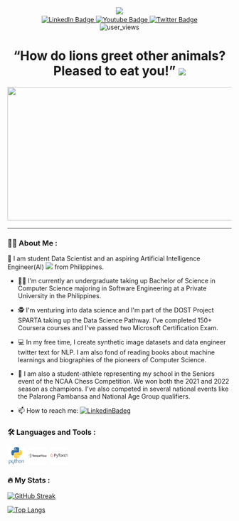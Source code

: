 <div id="header" align="center">
  <img src="http://24.media.tumblr.com/b9a552bef486726fb1206750e50c643e/tumblr_mq4c74lZ6S1rwai13o1_500.gif" width="100"/>
</div>

<div id="badges" align="center">
  <a href="https://www.linkedin.com/in/lanz-vincent-ds/">
    <img src="https://img.shields.io/badge/LinkedIn-blue?style=for-the-badge&logo=linkedin&logoColor=white" alt="LinkedIn Badge"/>
  </a>
  <a href="https://www.kaggle.com/vencerlanz09">
    <img src="https://img.shields.io/badge/Kaggle-blue?logo=kaggle&logoColor=white&style=for-the-badge" alt="Youtube Badge"/>
  </a>
  <a href="your-twitter-URL">
    <img src="https://img.shields.io/badge/Twitter-blue?style=for-the-badge&logo=twitter&logoColor=white" alt="Twitter Badge"/>
  </a>
</div>

<div id="user_count" align="center">
  <img src="https://komarev.com/ghpvc/?username=VinceVence&style=flat-square&color=blue" alt="user_views"/>
</div>

<h1 align="center">
  “How do lions greet other animals? Pleased to eat you!”
  <img src="https://media.giphy.com/media/hvRJCLFzcasrR4ia7z/giphy.gif" width="30px"/>
</h1>

<div align="center">
  <img src="https://i.pinimg.com/originals/15/e7/e3/15e7e300166c962d3b8a22f60b5cac9e.gif" width="600" height="300"/>
</div>

---

### :man_technologist: About Me :
:wave: I am student Data Scientist and an aspiring Artificial Intelligence Engineer(AI) <img src="https://media.giphy.com/media/WUlplcMpOCEmTGBtBW/giphy.gif" width="30"> from Philippines.

- :man_student: I’m currently an undergraduate taking up Bachelor of Science in Computer Science majoring in Software Engineering at a Private University in the Philippines.

- :detective: I'm venturing into data science and I'm part of the DOST Project SPARTA taking up the Data Science Pathway. I've completed 150+ Coursera courses and I've passed two Microsoft Certification Exam.

- :computer: In my free time, I create synthetic image datasets and data engineer twitter text for NLP. I am also fond of reading books about machine learnings and biographies of the pioneers of Computer Science.
- :medal_sports: I am also a student-athlete representing my school in the Seniors event of the NCAA Chess Competition. We won both the 2021 and 2022 season as champions. I've also competed in several national events like the Palarong Pambansa and National Age Group qualifiers.

- :mailbox: How to reach me: [![LinkedinBadeg](https://img.shields.io/badge/LinkedIn-blue?style=for-the-badge&logo=linkedin&logoColor=white)](https://www.linkedin.com/in/lanz-vincent-ds/)

### :hammer_and_wrench: Languages and Tools :


<div>
  <img src="https://github.com/devicons/devicon/blob/master/icons/python/python-original-wordmark.svg" title="Python" alt="Python" width="40" height="40"/>&nbsp;
    <img src="https://github.com/devicons/devicon/blob/master/icons/tensorflow/tensorflow-line-wordmark.svg" title="TensorFlow" alt="TensorFlow" width="40" height="40"/>&nbsp;
    <img src="https://github.com/devicons/devicon/blob/master/icons/pytorch/pytorch-original-wordmark.svg" title="PyTorch" alt="PyTorch" width="40" height="40"/>&nbsp;
</div>


### :fire: My Stats :

[![GitHub Streak](https://github-readme-streak-stats.herokuapp.com?user=VinceVence&theme=vue-dark&hide_border=true)](https://git.io/streak-stats)


[![Top Langs](https://github-readme-stats.vercel.app/api/top-langs/?username=VinceVence&layout=compact&theme=vision-friendly-dark)](https://github.com/anuraghazra/github-readme-stats)